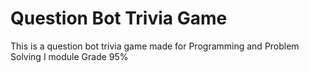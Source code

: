# Question Bot Trivia Game

This is a question bot trivia game made for Programming and Problem Solving I module
Grade 95%
